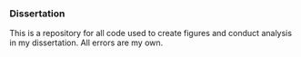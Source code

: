 ### Dissertation

This is a repository for all code used to create figures and conduct analysis in my dissertation. All errors are my own. 
